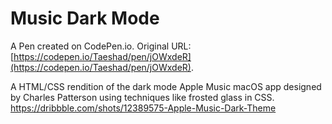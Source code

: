 # Music Dark Mode

A Pen created on CodePen.io. Original URL: [https://codepen.io/Taeshad/pen/jOWxdeR](https://codepen.io/Taeshad/pen/jOWxdeR).

A HTML/CSS rendition of the dark mode Apple Music macOS app designed by Charles Patterson using techniques like frosted glass in CSS. https://dribbble.com/shots/12389575-Apple-Music-Dark-Theme
